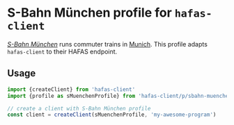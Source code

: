 # S-Bahn München profile for `hafas-client`

[*S-Bahn München*](https://en.wikipedia.org/wiki/Munich_S-Bahn) runs commuter trains in [Munich](https://en.wikipedia.org/wiki/Munich). This profile adapts `hafas-client` to their HAFAS endpoint.

## Usage

```js
import {createClient} from 'hafas-client'
import {profile as sMuenchenProfile} from 'hafas-client/p/sbahn-muenchen/index.js'

// create a client with S-Bahn München profile
const client = createClient(sMuenchenProfile, 'my-awesome-program')
```
